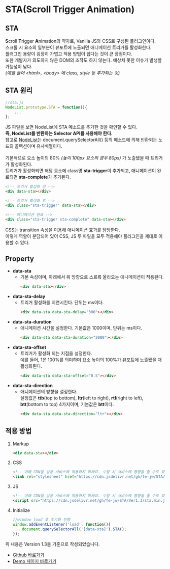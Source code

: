 # **STA(Scroll Trigger Animation)**

<!-- ![](https://cdn.jsdelivr.net/gh/fe-jw/J-Web/posts/220520/thumb.jpg) -->

## **STA**
**S**croll **T**rigger **A**nimation의 약자로, Vanilla JS와 CSS로 구성된 플러그인이다.<br>
스크롤 시 요소의 일부분이 뷰포트에 노출되면 애니메이션 트리거를 활성화한다.<br>
플러그인 용량이 굉장히 가볍고 적용 방법이 쉽다는 것이 큰 장점이다.<br>
또한 개발자가 의도하지 않은 DOM의 조작도 하지 않는다. 예상치 못한 이슈가 발생할 가능성이 낮다.<br>
_(예를 들어 &lt;html&gt;, &lt;body&gt; 에 class, style 등 추가되는 것)_

## **STA 원리**

```javascript
//sta.js
NodeList.prototype.STA = function(){
    ...
};
```
JS 파일을 보면 NodeList에 STA 메소드를 추가한 것을 확인할 수 있다.<br>
**즉, NodeList를 반환하는 Selector API를 사용해야 한다.**<br>
참고로 [NodeList](https://developer.mozilla.org/ko/docs/Web/API/NodeList)는 document.querySelectorAll() 등의 메소드에 의해 반환되는 노드의 콜렉션이며 유사배열이다.<br><br>
기본적으로 요소 높이의 80% _(높이 100px 요소의 경우 80px)_ 가 노출됐을 때 트리거가 활성화된다.<br>
트리거가 활성화되면 해당 요소에 class명 **sta-trigger**이 추가되고, 애니메이션이 완료되면 **sta-complete**가 추가된다.
```html
<!-- 트리거 활성화 전 -->
<div data-sta></div>

<!-- 트리거 활성화 후 -->
<div class="sta-trigger" data-sta></div>

<!-- 애니메이션 완료 -->
<div class="sta-trigger sta-complete" data-sta></div>
```
CSS는 transition 속성을 이용해 애니메이션 효과를 담당한다.<br>
이렇게 역할이 분담되어 있어 CSS, JS 두 파일을 모두 적용해야 플러그인을 제대로 이용할 수 있다.

## **Property**
* **data-sta**
	* 기본 속성이며, 아래에서 위 방향으로 스르륵 올라오는 애니메이션이 적용된다.
		```html
		<div data-sta></div>
		```
* **data-sta-delay**
	* 트리거 활성화를 지연시킨다. 단위는 ms이다.
		```html
		<div data-sta data-sta-delay="300"></div>
		```
* **data-sta-duration**
	* 애니메이션 시간을 설정한다. 기본값은 1000이며, 단위는 ms이다.
		```html
		<div data-sta data-sta-duration="2000"></div>
		```
* **data-sta-offset**
	* 트리거가 활성화 되는 지점을 설정한다.<br>
	예를 들어, 1은 100%를 의미하며 요소 높이의 100%가 뷰포트에 노출됐을 때 활성화된다.
		```html
		<div data-sta data-sta-offset="0.5"></div>
		```
* **data-sta-direction**
	* 애니메이션의 방향을 설정한다.<br>
	설정값은 **ttb**(top to bottom), **ltr**(left to right), **rtl**(right to left), **btt**(bottom to top) 4가지이며, 기본값은 **btt**이다.
		```html
		<div data-sta data-sta-direction="ltr"></div>
		```

## **적용 방법**
1. Markup
	```html
	<div data-sta></div>
	```

2. CSS
	```html
	<!-- 아래 CDN을 상용 서비스에 적용하지 마세요. 수정 시 서비스에 영향을 줄 수도 있습니다. -->
	<link rel="stylesheet" href="https://cdn.jsdelivr.net/gh/fe-jw/STA/Ver1.3/sta.min.css">
	```

3. JS
	```html
	<!-- 아래 CDN을 상용 서비스에 적용하지 마세요. 수정 시 서비스에 영향을 줄 수도 있습니다. -->
	<script src="https://cdn.jsdelivr.net/gh/fe-jw/STA/Ver1.3/sta.min.js"></script>
	```

4. Initialize
	```javascript
	//window load 후 초기화 진행
	window.addEventListener('load', function(){
		document.querySelectorAll('[data-sta]').STA();
	});
	```

위 내용은 Version 1.3을 기준으로 작성되었습니다.
* [Github 바로가기](https://github.com/FE-jw/STA#readme)
* [Demo 페이지 바로가기](https://fe-jw.github.io/STA)